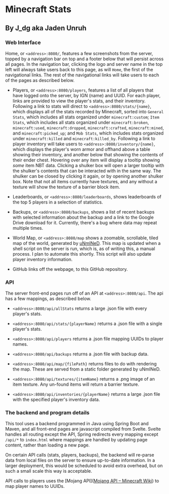 # Minecraft Stats

## By J_dg aka Jaden Unruh

### Web Interface

Home, or `<address>:8080/`, features a few screenshots from the server, topped by a navigation bar on top and a footer below that will persist across all pages. In the navigation bar, clicking the logo and server name in the top left will always take users back to this page, as will `Home`, the first of the navigational links. The rest of the navigational links will take users to each of the pages as described below.

- Players, or `<address>:8080/players`, features a list of all players that have logged onto the server, by IGN (name) and UUID. For each player, links are provided to view the player's stats, and their inventory. Following a link to stats will direct to `<address>:8080/stats/{name}`, which displays all of the stats recorded by Minecraft, sorted into `General Stats`, which includes all stats organized under `minecraft:custom`; `Item Stats`, which includes all stats organized under `minecraft:broken`, `minecraft:used`, `minecraft:dropped`, `minecraft:crafted`, `minecraft:mined`, and `minecraft:picked_up`; and `Mob Stats`, which includes stats organized under `minecraft:killed` and `minecraft:killed_by`. Following a link to player inventory will take users to `<address>:8080/inventory/{name}`, which displays the player's worn armor and offhand above a table showing their inventory, and another below that showing the contents of their ender chest. Hovering over any item will display a tooltip showing *some* item NBT data. Clicking a shulker box will open a larger tooltip with the shulker's contents that can be interacted with in the same way. The shulker can be closed by clicking it again, or by opening another shulker box. Note that not all items currently have textures, and any without a texture will show the texture of a barrier block item.

- Leaderboards, or `<address>:8080/leaderboards`, shows leaderboards of the top 5 players in a selection of statistics.

- Backups, or `<address>:8080/backups`, shows a list of recent backups with selected information about the backup and a link to the Google Drive download for it. Currently, there's a bug where data may repeat multiple times.

- World Map, or `<address>:8080/map` shows a zoomable, scrollable, tiled map of the world, generated by [uNmINeD](https://unmined.net/). This map is updated when a shell script on the server is run, which is, as of writing this, a manual process. I plan to automate this shortly. This script will also update player inventory information.

- GitHub links off the webpage, to this GitHub repository.

### API

The server front-end pages run off of an API at `<address>:8080/api`. The api has a few mappings, as described below.

- `<address>:8080/api/allStats` returns a large .json file with every player's stats.

- `<address>:8080/api/stats/{playerName}` returns a .json file with a single player's stats.

- `<address>:8080/api/players` returns a .json file mapping UUIDs to player names.

- `<address>:8080/api/backups` returns a .json file with backup data.

- `<address>:8080/api/map/{filePath}` returns files to do with rendering the map. These are served from a static folder generated by uNmINeD.

- `<address>:8080/api/textures/{itemName}` returns a .png image of an item texture. Any un-found items will return a barrier texture.

- `<address>:8080/api/inventories/{playerName}` returns a large .json file with the specified player's inventory data.

### The backend and program details

This tool uses a backend programmed in Java using Spring Boot and Maven, and all front-end pages are javascript compiled from Svelte. Svelte handles all routing except the API, Spring redirects every mapping except `/api/*` to `index.html` where mappings are handled by updating page content, rather than loading a new page.

On certain API calls (stats, players, backups), the backend will re-parse data from local files on the server to ensure up-to-date information. In a larger deployment, this would be scheduled to avoid extra overhead, but on such a small scale this way is acceptable.

API calls to players uses the [Mojang API]([Mojang API – Minecraft Wiki](https://minecraft.wiki/w/Mojang_API)) to map player names to UUIDs.
